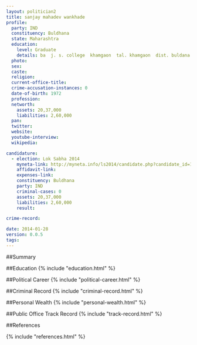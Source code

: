 ```yaml
---
layout: politician2
title: sanjay mahadev wankhade
profile: 
  party: IND
  constituency: Buldhana
  state: Maharashtra
  education: 
    level: Graduate
    details: ba  j. s. college  khamgaon  tal. khamgaon  dist. buldana  amravati university  year 1997
  photo: 
  sex: 
  caste: 
  religion: 
  current-office-title: 
  crime-accusation-instances: 0
  date-of-birth: 1972
  profession: 
  networth: 
    assets: 20,37,000
    liabilities: 2,60,000
  pan: 
  twitter: 
  website: 
  youtube-interview: 
  wikipedia: 

candidature: 
  - election: Lok Sabha 2014
    myneta-link: http://myneta.info/ls2014/candidate.php?candidate_id=1388
    affidavit-link: 
    expenses-link: 
    constituency: Buldhana 
    party: IND
    criminal-cases: 0
    assets: 20,37,000
    liabilities: 2,60,000
    result:  

crime-record: 

date: 2014-01-28
version: 0.0.5
tags: 
---
```

##Summary


##Education
{% include "education.html" %}


##Political Career
{% include "political-career.html" %}


##Criminal Record
{% include "criminal-record.html" %}


##Personal Wealth
{% include "personal-wealth.html" %}


##Public Office Track Record
{% include "track-record.html" %}


##References


{% include "references.html" %}